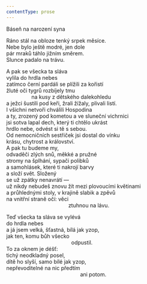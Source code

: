 ```yaml
---
contentType: prose
---
```


Báseň na narození syna

Ráno stál na obloze tenký srpek měsíce.  
Nebe bylo ještě modré, jen dole  
pár mraků táhlo jižním směrem.  
Slunce padalo na trávu.

A pak se všecka ta sláva  
vylila do hrdla nebes  
zatímco černí pardáli se plížili za kořistí  
žluté oči tygrů rozbíjely tmu  
                 na kusy z dětského dalekohledu  
a ježci šustili pod keři, žrali žížaly, plivali listí.  
I všichni netvoři chválili Hospodina  
a ty, zrozený pod kometou a ve sluneční vichrnici  
jsi sotva lapal dech, který ti chtělo ukrást  
hrdlo nebe, odvést si tě s sebou.  
Od nemocničních sestřiček jsi dostal do vínku  
krásu, chytrost a království.  
A pak tu budeme my,  
odvaděči zlých snů, měkké a pružné  
stromy na šplhání, sypači polibků  
a samohlásek, které ti nakrojí barvy  
a složí svět. Složený  
se už zpátky nenavrátí —  
už nikdy nebudeš znovu žít mezi plovoucími květinami  
a průhlednými stoly, v krajině slabik a zpěvů  
na vnitřní straně očí: věci  
                                          ztuhnou na lávu.

Teď všecka ta sláva se vylévá  
do hrdla nebes  
a já jsem velká, šťastná, bílá jak yzop,  
jak ten, komu bůh všecko  
                                            odpustil.  
To za oknem je déšť:  
tichý neodkladný posel,  
dítě ho slyší, samo bílé jak yzop,  
nepřevoditelné na nic předtím  
                                                  ani potom.
